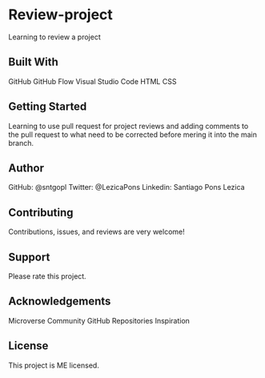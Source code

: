 # Review-project
 Learning to review a project

## Built With
 GitHub
 GitHub Flow
 Visual Studio Code
 HTML
 CSS

## Getting Started
 Learning to use pull request for project reviews and adding comments to the pull request to what need to be corrected before mering it into the main branch.

## Author
 GitHub: @sntgopl
 Twitter: @LezicaPons
 Linkedin: Santiago Pons Lezica

## Contributing
 Contributions, issues, and reviews are very welcome!

## Support
 Please rate this project.

## Acknowledgements
 Microverse Community
 GitHub Repositories
 Inspiration

## License
 This project is ME licensed.